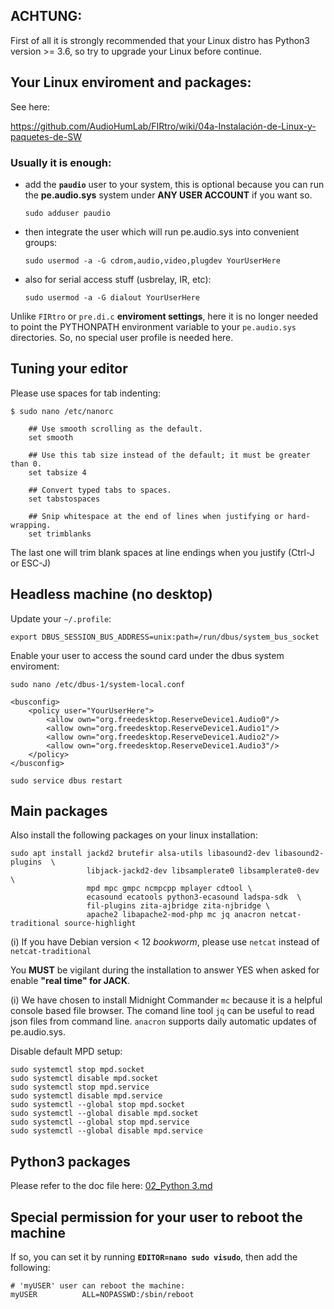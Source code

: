## ACHTUNG:

First of all it is strongly recommended that your Linux distro has Python3 version >= 3.6,
so try to upgrade your Linux before continue.

## Your Linux enviroment and packages:

See here: 

https://github.com/AudioHumLab/FIRtro/wiki/04a-Instalación-de-Linux-y-paquetes-de-SW

### Usually it is enough:

- add the **`paudio`** user to your system, this is optional because you can run the **pe.audio.sys** system under **ANY USER ACCOUNT** if you want so.

    `sudo adduser paudio`

- then integrate the user which will run pe.audio.sys into convenient groups:

    `sudo usermod -a -G cdrom,audio,video,plugdev YourUserHere`
    
- also for serial access stuff (usbrelay, IR, etc):

    `sudo usermod -a -G dialout YourUserHere`

Unlike `FIRtro` or `pre.di.c` **enviroment settings**, here it is no longer needed to point the PYTHONPATH environment variable to your `pe.audio.sys` directories. So, no special user profile is needed here.


## Tuning your editor

Please use spaces for tab indenting:

    $ sudo nano /etc/nanorc

        ## Use smooth scrolling as the default.
        set smooth

        ## Use this tab size instead of the default; it must be greater than 0.
        set tabsize 4

        ## Convert typed tabs to spaces.
        set tabstospaces

        ## Snip whitespace at the end of lines when justifying or hard-wrapping.
        set trimblanks

The last one will trim blank spaces at line endings when you justify (Ctrl-J or ESC-J)


## Headless machine (no desktop)

Update your `~/.profile`:

    export DBUS_SESSION_BUS_ADDRESS=unix:path=/run/dbus/system_bus_socket


Enable your user to access the sound card under the dbus system enviroment:

```
sudo nano /etc/dbus-1/system-local.conf
```

```
<busconfig>
    <policy user="YourUserHere">
        <allow own="org.freedesktop.ReserveDevice1.Audio0"/>
        <allow own="org.freedesktop.ReserveDevice1.Audio1"/>
        <allow own="org.freedesktop.ReserveDevice1.Audio2"/>
        <allow own="org.freedesktop.ReserveDevice1.Audio3"/>
    </policy>
</busconfig>
```
    
```
sudo service dbus restart
```
    

## Main packages

Also install the following packages on your linux installation:

    sudo apt install jackd2 brutefir alsa-utils libasound2-dev libasound2-plugins  \
                     libjack-jackd2-dev libsamplerate0 libsamplerate0-dev  \
                     mpd mpc gmpc ncmpcpp mplayer cdtool \
                     ecasound ecatools python3-ecasound ladspa-sdk  \
                     fil-plugins zita-ajbridge zita-njbridge \
                     apache2 libapache2-mod-php mc jq anacron netcat-traditional source-highlight

(i) If you have Debian version < 12 _bookworm_, please use `netcat` instead of `netcat-traditional`

You **MUST** be vigilant during the installation to answer YES when asked for enable **"real time" for JACK**.

(i) We have chosen to install Midnight Commander `mc` because it is a helpful console based file browser. The comand line tool `jq` can be useful to read json files from command line. `anacron` supports daily automatic updates of pe.audio.sys.


Disable default MPD setup:

    sudo systemctl stop mpd.socket
    sudo systemctl disable mpd.socket
    sudo systemctl stop mpd.service
    sudo systemctl disable mpd.service
    sudo systemctl --global stop mpd.socket
    sudo systemctl --global disable mpd.socket
    sudo systemctl --global stop mpd.service
    sudo systemctl --global disable mpd.service


## Python3 packages

Please refer to the doc file here: [02_Python 3.md](./02_Python%203.md)


## Special permission for your user to reboot the machine

If so, you can set it by running **`EDITOR=nano sudo visudo`**, then add the following:

    # 'myUSER' user can reboot the machine:
    myUSER          ALL=NOPASSWD:/sbin/reboot

